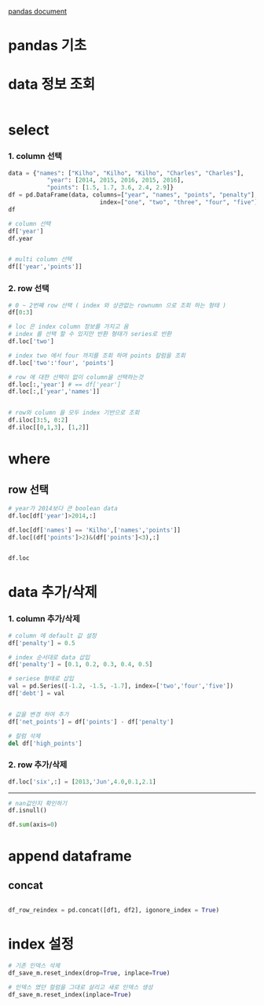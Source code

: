 [pandas document](!https://pandas.pydata.org/pandas-docs/stable/user_guide/reshaping.html)

# pandas 기초


# data 정보 조회

```python

```


# select 
### 1. column 선택

```python
data = {"names": ["Kilho", "Kilho", "Kilho", "Charles", "Charles"],
           "year": [2014, 2015, 2016, 2015, 2016],
           "points": [1.5, 1.7, 3.6, 2.4, 2.9]}
df = pd.DataFrame(data, columns=["year", "names", "points", "penalty"],
                          index=["one", "two", "three", "four", "five"])
df

# column 선택
df['year']
df.year


# multi column 선택
df[['year','points']]

```


### 2. row 선택 
```python
# 0 ~ 2번째 row 선택 ( index 와 상관없는 rownumn 으로 조회 하는 형태 )
df[0:3]

# loc 은 index column 정보를 가지고 옴
# index 를 선택 할 수 있지만 반환 형태가 series로 반환 
df.loc['two']

# index two 에서 four 까지를 조회 하며 points 칼럼을 조회 
df.loc['two':'four', 'points']

# row 에 대한 선택이 없이 column을 선택하는것
df.loc[:,'year'] # == df['year']
df.loc[:,['year','names']]


# row와 column 을 모두 index 기반으로 조회 
df.iloc[3:5, 0:2]
df.iloc[[0,1,3], [1,2]]

```


# where 
## row 선택
```python
# year가 2014보다 큰 boolean data
df.loc[df['year']>2014,:]

df.loc[df['names'] == 'Kilho',['names','points']]
df.loc[(df['points']>2)&(df['points']<3),:]


df.loc
```


# data 추가/삭제 
### 1. column 추가/삭제

```python
# column 에 default 값 설정
df['penalty'] = 0.5

# index 순서대로 data 삽입
df['penalty'] = [0.1, 0.2, 0.3, 0.4, 0.5]

# seriese 형태로 삽입
val = pd.Series([-1.2, -1.5, -1.7], index=['two','four','five'])
df['debt'] = val


# 값을 변경 하여 추가 
df['net_points'] = df['points'] - df['penalty']


```

```python
# 칼럼 삭제 
del df['high_points']
```


### 2. row 추가/삭제
```python
df.loc['six',:] = [2013,'Jun',4.0,0.1,2.1]


```





- - -

```python
# nan값인지 확인하기
df.isnull()

df.sum(axis=0)


```





# append dataframe

## concat
```python

df_row_reindex = pd.concat([df1, df2], igonore_index = True)


```



# index 설정

```python
# 기존 인덱스 삭제
df_save_m.reset_index(drop=True, inplace=True)

# 인덱스 였던 컬럼을 그대로 살리고 새로 인덱스 생성 
df_save_m.reset_index(inplace=True)

```